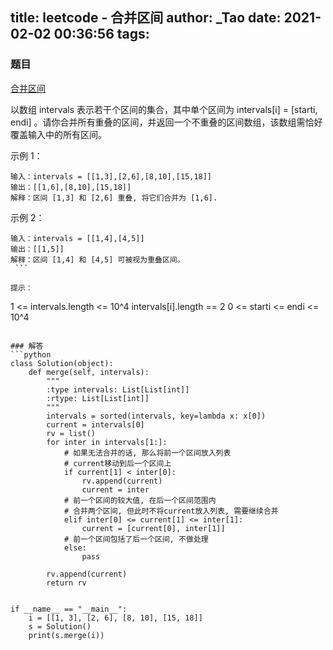 title: leetcode - 合并区间
author: _Tao
date: 2021-02-02 00:36:56
tags:
---

### 题目
[合并区间](https://leetcode-cn.com/problems/merge-intervals/)

以数组 intervals 表示若干个区间的集合，其中单个区间为 intervals[i] = [starti, endi] 。请你合并所有重叠的区间，并返回一个不重叠的区间数组，该数组需恰好覆盖输入中的所有区间。


示例 1：
```
输入：intervals = [[1,3],[2,6],[8,10],[15,18]]
输出：[[1,6],[8,10],[15,18]]
解释：区间 [1,3] 和 [2,6] 重叠, 将它们合并为 [1,6].
```
示例 2：
```
输入：intervals = [[1,4],[4,5]]
输出：[[1,5]]
解释：区间 [1,4] 和 [4,5] 可被视为重叠区间。
 ```

提示：
```
1 <= intervals.length <= 10^4
intervals[i].length == 2
0 <= starti <= endi <= 10^4
```

### 解答
```python
class Solution(object):
    def merge(self, intervals):
        """
        :type intervals: List[List[int]]
        :rtype: List[List[int]]
        """
        intervals = sorted(intervals, key=lambda x: x[0])
        current = intervals[0]
        rv = list()
        for inter in intervals[1:]:
            # 如果无法合并的话, 那么将前一个区间放入列表
            # current移动到后一个区间上
            if current[1] < inter[0]:
                rv.append(current)
                current = inter
            # 前一个区间的较大值, 在后一个区间范围内
            # 合并两个区间, 但此时不将current放入列表, 需要继续合并
            elif inter[0] <= current[1] <= inter[1]:
                current = [current[0], inter[1]]
            # 前一个区间包括了后一个区间, 不做处理
            else:
                pass

        rv.append(current)
        return rv


if __name__ == "__main__":
    i = [[1, 3], [2, 6], [8, 10], [15, 18]]
    s = Solution()
    print(s.merge(i))

```

